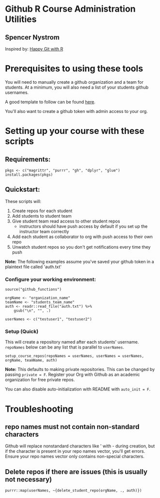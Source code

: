 # Github R Course Administration Utilities
## Spencer Nystrom

Inspired by: [Happy Git with R](http://happygitwithr.com/)

# Prerequisites to using these tools

You will need to manually create a github organization and a team for students.
At a minimum, you will also need a list of your students github usernames.

A good template to follow can be found [here](http://happygitwithr.com/classroom-overview.html).

You'll also want to create a github token with admin access to your org. 

# Setting up your course with these scripts

## Requirements:
```{r}
pkgs <- c("magrittr", "purrr", "gh", "dplyr", "glue")
install.packages(pkgs)
```

## Quickstart:
These scripts will:
1. Create repos for each student
1. Add students to student team
1. Give student team read access to other student repos
	- instructors should have push access by default if you set up the instructor team correctly
1. Add each student as collaborator to org with push access to their own repo
1. Unwatch student repos so you don't get notifications every time they push

**Note:** The following examples assume you've saved your github token in a plaintext file called 'auth.txt'

### Configure your working environment:
```{r}
source("github_functions")

orgName <- "organization_name"
teamName <- "students_team_name"
auth <- readr::read_file("auth.txt") %>%
	gsub("\n", "", .)

userNames <- c("testuser1", "testuser2")
```

### Setup (Quick)
This will  create a repository named after each students' username. `repoNames` below can be any list that is parallel to `userNames`.

```{r}
setup_course_repos(repoNames = userNames, userNames = userNames, orgName, teamName, auth)
```
**Note:** This defaults to making private repositories. This can be changed by passing `private = F`.
Register your Org with Github as an academic organization for free private repos.

You can also disable auto-initialization with README with `auto_init = F`.

# Troubleshooting

## repo names must not contain non-standard characters
Github will replace nonstandard characters like ' with - during creation, but
if the character is present in your repo names vector, you'll get errors.
Ensure your repo names vector only contains non-special characters.


## Delete repos if there are issues (this is usually not necessary)
```{r}
purrr::map(userNames, ~{delete_student_repo(orgName, ., auth)})
```
